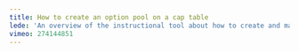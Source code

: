 ```yaml
---
title: How to create an option pool on a cap table
lede: 'An overview of the instructional tool about how to create and manage option pools in the <a href="/cap-table">Cap Table and Exit Waterfall Tool</a>.'
vimeo: 274144851
---
```

